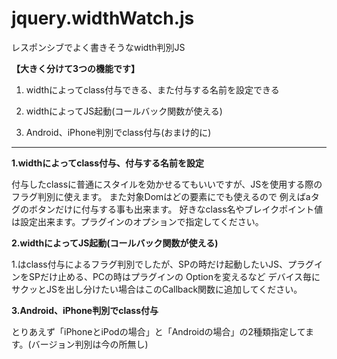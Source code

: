 # jquery.widthWatch.js


レスポンシブでよく書きそうなwidth判別JS


**【大きく分けて3つの機能です】**

1. widthによってclass付与できる、また付与する名前を設定できる

2. widthによってJS起動(コールバック関数が使える)

3. Android、iPhone判別でclass付与(おまけ的に)

---------------------------------------------------------------------------

**1.widthによってclass付与、付与する名前を設定**

付与したclassに普通にスタイルを効かせるてもいいですが、JSを使用する際のフラグ判別に使えます。
また対象Domはどの要素にでも使えるので 例えばaタグのボタンだけに付与する事も出来ます。
好きなclass名やブレイクポイント値は設定出来ます。プラグインのオプションで指定してください。

**2.widthによってJS起動(コールバック関数が使える)**

1.はclass付与によるフラグ判別でしたが、SPの時だけ起動したいJS、プラグインをSPだけ止める、PCの時はプラグインの Optionを変えるなど
デバイス毎にサクッとJSを出し分けたい場合はこのCallback関数に追加してください。

**3.Android、iPhone判別でclass付与**

とりあえず「iPhoneとiPodの場合」と「Androidの場合」の2種類指定してます。(バージョン判別は今の所無し)

